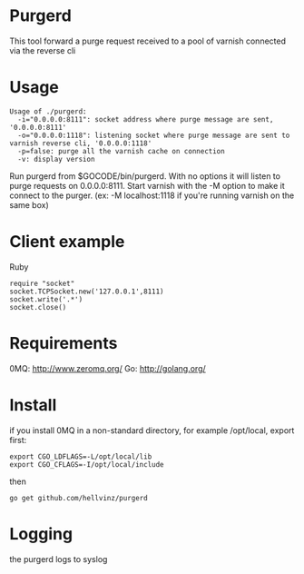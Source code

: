 Purgerd
=======

This tool forward a purge request received to a pool of varnish connected via the reverse cli

Usage
=====

```
Usage of ./purgerd: 
  -i="0.0.0.0:8111": socket address where purge message are sent, '0.0.0.0:8111'
  -o="0.0.0.0:1118": listening socket where purge message are sent to varnish reverse cli, '0.0.0.0:1118'
  -p=false: purge all the varnish cache on connection
  -v: display version
```

Run purgerd from $GOCODE/bin/purgerd. With no options it will listen to purge requests on 0.0.0.0:8111.
Start varnish with the -M option to make it connect to the purger. (ex: -M localhost:1118 if you're running varnish on the same box)

Client example
==============

Ruby
```
require "socket"
socket.TCPSocket.new('127.0.0.1',8111)
socket.write('.*')
socket.close()
```

Requirements
============

0MQ: http://www.zeromq.org/
Go: http://golang.org/

Install
=======

if you install 0MQ in a non-standard directory, for example /opt/local, export first:

```
export CGO_LDFLAGS=-L/opt/local/lib
export CGO_CFLAGS=-I/opt/local/include
```

then

`
go get github.com/hellvinz/purgerd
`

Logging
=======

the purgerd logs to syslog
